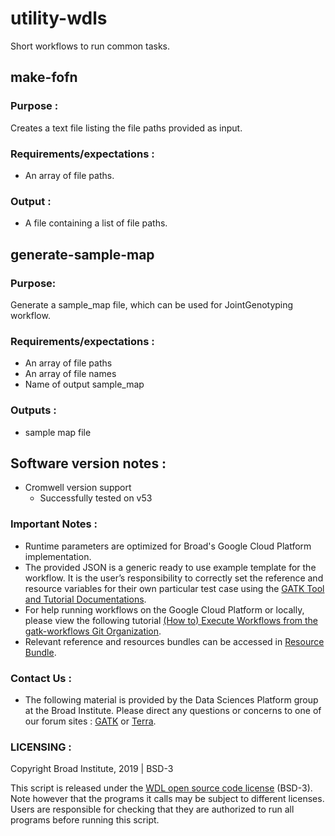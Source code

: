 # utility-wdls
Short workflows to run common tasks.

## make-fofn 
### Purpose :
Creates a text file listing the file paths provided as input. 

### Requirements/expectations :
 - An array of file paths.

### Output :
 - A file containing a list of file paths.

## generate-sample-map
### Purpose:
 Generate a sample_map file, which can be used for JointGenotyping workflow.

### Requirements/expectations :
 - An array of file paths
 - An array of file names
 - Name of output sample_map

### Outputs :
 - sample map file

## Software version notes :
- Cromwell version support 
  - Successfully tested on v53 

### Important Notes :
- Runtime parameters are optimized for Broad's Google Cloud Platform implementation.
- The provided JSON is a generic ready to use example template for the workflow. It is the user’s responsibility to correctly set the reference and resource variables for their own particular test case using the [GATK Tool and Tutorial Documentations](https://gatk.broadinstitute.org/hc/en-us/categories/360002310591).
- For help running workflows on the Google Cloud Platform or locally, please
view the following tutorial [(How to) Execute Workflows from the gatk-workflows Git Organization](https://gatk.broadinstitute.org/hc/en-us/articles/360035530952).
- Relevant reference and resources bundles can be accessed in [Resource Bundle](https://gatk.broadinstitute.org/hc/en-us/articles/360035890811).

### Contact Us :
- The following material is provided by the Data Sciences Platform group at the Broad Institute. Please direct any questions or concerns to one of our forum sites : [GATK](https://gatk.broadinstitute.org/hc/en-us/community/topics) or [Terra](https://support.terra.bio/hc/en-us/community/topics/360000500432).

### LICENSING :
Copyright Broad Institute, 2019 | BSD-3

This script is released under the [WDL open source code license](https://github.com/openwdl/wdl/blob/master/LICENSE) (BSD-3). Note however that the programs it calls may be subject to different licenses. Users are responsible for checking that they are authorized to run all programs before running this script.
